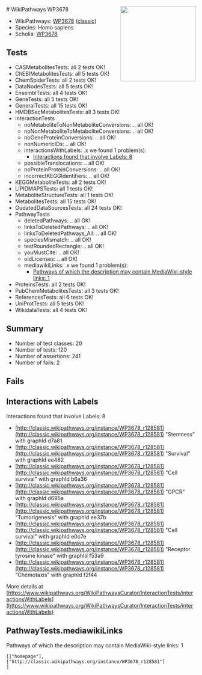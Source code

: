 <img style="float: right; width: 200px" src="https://upload.wikimedia.org/wikipedia/commons/thumb/8/83/Wplogo_with_text_500.png/640px-Wplogo_with_text_500.png" />
# WikiPathways WP3678

* WikiPathways: [WP3678](https://wikipathways.org/pathways/WP3678) ([classic](https://classic.wikipathways.org/instance/WP3678))
* Species: Homo sapiens
* Scholia: [WP3678](https://scholia.toolforge.org/wikipathways/WP3678)
## Tests
* CASMetabolitesTests: all 2 tests OK!
* ChEBIMetabolitesTests: all 5 tests OK!
* ChemSpiderTests: all 2 tests OK!
* DataNodesTests: all 5 tests OK!
* EnsemblTests: all 4 tests OK!
* GeneTests: all 5 tests OK!
* GeneralTests: all 15 tests OK!
* HMDBSecMetabolitesTests: all 3 tests OK!
* InteractionTests
    * noMetaboliteToNonMetaboliteConversions: .. all OK!
    * noNonMetaboliteToMetaboliteConversions: .. all OK!
    * noGeneProteinConversions: .. all OK!
    * nonNumericIDs: .. all OK!
    * interactionsWithLabels: .x we found 1 problem(s):
        * [Interactions found that involve Labels: 8](#630d267f)
    * possibleTranslocations: .. all OK!
    * noProteinProteinConversions: .. all OK!
    * incorrectKEGGIdentifiers: .. all OK!
* KEGGMetaboliteTests: all 2 tests OK!
* LIPIDMAPSTests: all 1 tests OK!
* MetaboliteStructureTests: all 1 tests OK!
* MetabolitesTests: all 15 tests OK!
* OudatedDataSourcesTests: all 24 tests OK!
* PathwayTests
    * deletedPathways: .. all OK!
    * linksToDeletedPathways: .. all OK!
    * linksToDeletedPathways_All: .. all OK!
    * speciesMismatch: .. all OK!
    * testRoundedRectangle: .. all OK!
    * youMustCite: .. all OK!
    * oldLicenses: .. all OK!
    * mediawikiLinks: .x we found 1 problem(s):
        * [Pathways of which the description may contain MediaWiki-style links: 1](#da69cf45)
* ProteinsTests: all 2 tests OK!
* PubChemMetabolitesTests: all 3 tests OK!
* ReferencesTests: all 6 tests OK!
* UniProtTests: all 5 tests OK!
* WikidataTests: all 4 tests OK!


## Summary

* Number of test classes: 20
* Number of tests: 120
* Number of assertions: 241
* Number of fails: 2

## Fails

<a name="630d267f" />

## Interactions with Labels

Interactions found that involve Labels: 8

* [http://classic.wikipathways.org/instance/WP3678_r128581](http://classic.wikipathways.org/instance/WP3678_r128581) "Stemness" with graphId d7a81
* [http://classic.wikipathways.org/instance/WP3678_r128581](http://classic.wikipathways.org/instance/WP3678_r128581) "Survival" with graphId ee482
* [http://classic.wikipathways.org/instance/WP3678_r128581](http://classic.wikipathways.org/instance/WP3678_r128581) "Cell survival" with graphId b6a36
* [http://classic.wikipathways.org/instance/WP3678_r128581](http://classic.wikipathways.org/instance/WP3678_r128581) "GPCR" with graphId d695a
* [http://classic.wikipathways.org/instance/WP3678_r128581](http://classic.wikipathways.org/instance/WP3678_r128581) "Tumorigenesis" with graphId ee37b
* [http://classic.wikipathways.org/instance/WP3678_r128581](http://classic.wikipathways.org/instance/WP3678_r128581) "Cell survival" with graphId e0c7e
* [http://classic.wikipathways.org/instance/WP3678_r128581](http://classic.wikipathways.org/instance/WP3678_r128581) "Receptor
tyrosine 
kinase" with graphId f53a9
* [http://classic.wikipathways.org/instance/WP3678_r128581](http://classic.wikipathways.org/instance/WP3678_r128581) "Chemotaxis" with graphId f2f44


More details at [https://www.wikipathways.org/WikiPathwaysCurator/InteractionTests/interactionsWithLabels](https://www.wikipathways.org/WikiPathwaysCurator/InteractionTests/interactionsWithLabels)

<a name="da69cf45" />

## PathwayTests.mediawikiLinks

Pathways of which the description may contain MediaWiki-style links: 1
```
[["homepage"],
["http://classic.wikipathways.org/instance/WP3678_r128581"]
]
```


